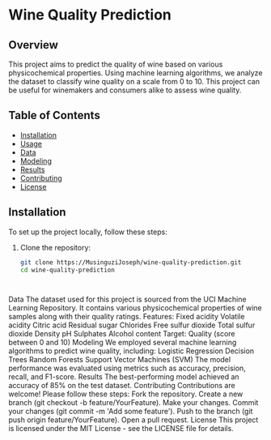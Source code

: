 
# Wine Quality Prediction

## Overview

This project aims to predict the quality of wine based on various physicochemical properties. Using machine learning algorithms, we analyze the dataset to classify wine quality on a scale from 0 to 10. This project can be useful for winemakers and consumers alike to assess wine quality.

## Table of Contents

- [Installation](#installation)
- [Usage](#usage)
- [Data](#data)
- [Modeling](#modeling)
- [Results](#results)
- [Contributing](#contributing)
- [License](#license)

## Installation

To set up the project locally, follow these steps:

1. Clone the repository:
   ```bash
   git clone https://MusinguziJoseph/wine-quality-prediction.git
   cd wine-quality-prediction




Data
The dataset used for this project is sourced from the UCI Machine Learning Repository. It contains various physicochemical properties of wine samples along with their quality ratings.
Features:
Fixed acidity
Volatile acidity
Citric acid
Residual sugar
Chlorides
Free sulfur dioxide
Total sulfur dioxide
Density
pH
Sulphates
Alcohol content
Target:
Quality (score between 0 and 10)
Modeling
We employed several machine learning algorithms to predict wine quality, including:
Logistic Regression
Decision Trees
Random Forests
Support Vector Machines (SVM)
The model performance was evaluated using metrics such as accuracy, precision, recall, and F1-score.
Results
The best-performing model achieved an accuracy of 85% on the test dataset. 
Contributing
Contributions are welcome! Please follow these steps:
Fork the repository.
Create a new branch (git checkout -b feature/YourFeature).
Make your changes.
Commit your changes (git commit -m 'Add some feature').
Push to the branch (git push origin feature/YourFeature).
Open a pull request.
License
This project is licensed under the MIT License - see the LICENSE file for details.
